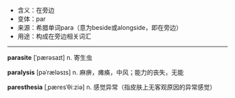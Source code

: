 - <span class="definition">含义：在旁边</span>
- <span class="definition">变体：par</span>
- <span class="definition">来源：希腊单词para（意为beside或alongside，即在旁边）</span>
- <span class="definition">用途：构成在旁边相关词汇</span>

---

<span class="vocabulary">**parasite**</span> [ˈpærəsaɪt] n. 寄生虫

<span class="vocabulary">**paralysis**</span> [pəˈræləsɪs] n. 麻痹，瘫痪，中风；能力的丧失，无能

<span class="vocabulary">**paresthesia**</span> [ˌpæresˈθiːziə] n. 感觉异常（指皮肤上无客观原因的异常感觉）

